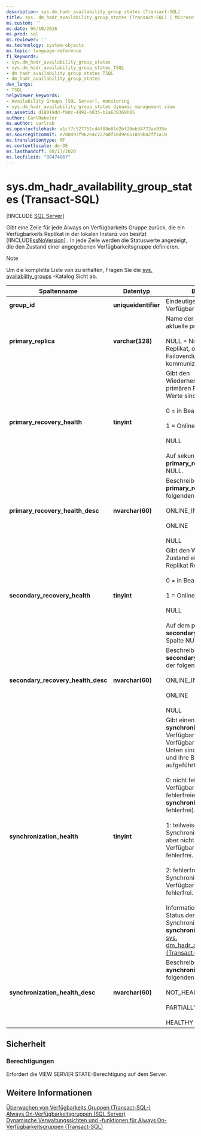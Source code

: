 ```yaml
---
description: sys.dm_hadr_availability_group_states (Transact-SQL)
title: sys. dm_hadr_availability_group_states (Transact-SQL) | Microsoft-Dokumentation
ms.custom: ''
ms.date: 06/10/2016
ms.prod: sql
ms.reviewer: ''
ms.technology: system-objects
ms.topic: language-reference
f1_keywords:
- sys.dm_hadr_availability_group_states
- sys.dm_hadr_availability_group_states_TSQL
- dm_hadr_availability_group_states_TSQL
- dm_hadr_availability_group_states
dev_langs:
- TSQL
helpviewer_keywords:
- Availability Groups [SQL Server], monitoring
- sys.dm_hadr_availability_group_states dynamic management view
ms.assetid: d18019dd-f8dc-4492-b035-b1a639369b65
author: CarlRabeler
ms.author: carlrab
ms.openlocfilehash: a1cf7c527751cd4f88e81d2bf28eb34772ae935e
ms.sourcegitcommit: e700497f962e4c2274df16d9e651059b42ff1a10
ms.translationtype: MT
ms.contentlocale: de-DE
ms.lasthandoff: 08/17/2020
ms.locfileid: "88474867"
---
```

# <a name="sysdm_hadr_availability_group_states-transact-sql"></a>sys.dm_hadr_availability_group_states (Transact-SQL)
[!INCLUDE [SQL Server](../../includes/applies-to-version/sqlserver.md)]

  Gibt eine Zeile für jede Always on Verfügbarkeits Gruppe zurück, die ein Verfügbarkeits Replikat in der lokalen Instanz von besitzt [!INCLUDE[ssNoVersion](../../includes/ssnoversion-md.md)] . In jede Zeile werden die Statuswerte angezeigt, die den Zustand einer angegebenen Verfügbarkeitsgruppe definieren.  
  
> [!NOTE]  
>  Um die komplette Liste von zu erhalten, Fragen Sie die [sys. availability_groups](../../relational-databases/system-catalog-views/sys-availability-groups-transact-sql.md) -Katalog Sicht ab.  
  
|Spaltenname|Datentyp|BESCHREIBUNG|  
|-----------------|---------------|-----------------|  
|**group_id**|**uniqueidentifier**|Eindeutiger Bezeichner der Verfügbarkeitsgruppe.|  
|**primary_replica**|**varchar(128)**|Name der Serverinstanz, die das aktuelle primäre Replikat hostet.<br /><br /> NULL = Nicht das primäre Replikat, oder mit dem WSFC-Failovercluster kann nicht kommuniziert werden.|  
|**primary_recovery_health**|**tinyint**|Gibt den Wiederherstellungszustand des primären Replikats an. Folgende Werte sind möglich:<br /><br /> 0 = in Bearbeitung<br /><br /> 1 = Online<br /><br /> NULL<br /><br /> Auf sekundären Replikaten ist die **primary_recovery_health** Spalte NULL.|  
|**primary_recovery_health_desc**|**nvarchar(60)**|Beschreibung der **primary_replica_health**, eine der folgenden:<br /><br /> ONLINE_IN_PROGRESS<br /><br /> ONLINE<br /><br /> NULL|  
|**secondary_recovery_health**|**tinyint**|Gibt den Wiederherstellungs Zustand eines sekundären Replikat Replikats an. folgende:<br /><br /> 0 = in Bearbeitung<br /><br /> 1 = Online<br /><br /> NULL<br /><br /> Auf dem primären Replikat ist die **secondary_recovery_health** Spalte NULL.|  
|**secondary_recovery_health_desc**|**nvarchar(60)**|Beschreibung der **secondary_recovery_health**, eine der folgenden:<br /><br /> ONLINE_IN_PROGRESS<br /><br /> ONLINE<br /><br /> NULL|  
|**synchronization_health**|**tinyint**|Gibt einen Rollup des **synchronization_health** aller Verfügbarkeits Replikate in der Verfügbarkeits Gruppe wieder. Unten sind die möglichen Werte und ihre Beschreibungen aufgeführt.<br /><br /> 0: nicht fehlerfrei. Keines der Verfügbarkeits Replikate hat einen fehlerfreien **synchronization_health** (2 = fehlerfrei).<br /><br /> 1: teilweise fehlerfrei. Der Synchronisierungsstatus einiger, aber nicht aller Verfügbarkeitsreplikate ist fehlerfrei.<br /><br /> 2: fehlerfrei. Der Synchronisierungsstatus jedes Verfügbarkeitsreplikats ist fehlerfrei.<br /><br /> Informationen zum Integritäts Status der Replikat Synchronisierung finden Sie in der **synchronization_health** Spalte in [sys. dm_hadr_availability_replica_states &#40;Transact-SQL-&#41;](../../relational-databases/system-dynamic-management-views/sys-dm-hadr-availability-replica-states-transact-sql.md).|  
|**synchronization_health_desc**|**nvarchar(60)**|Beschreibung der **synchronization_health**, eine der folgenden:<br /><br /> NOT_HEALTHY<br /><br /> PARTIALLY_HEALTHY<br /><br /> HEALTHY|  
  
## <a name="security"></a>Sicherheit  
  
### <a name="permissions"></a>Berechtigungen  
 Erfordert die VIEW SERVER STATE-Berechtigung auf dem Server.  
  
## <a name="see-also"></a>Weitere Informationen  
 [Überwachen von Verfügbarkeits Gruppen &#40;Transact-SQL-&#41;](../../database-engine/availability-groups/windows/monitor-availability-groups-transact-sql.md)   
 [Always On-Verfügbarkeitsgruppen &#40;SQL Server&#41;](../../database-engine/availability-groups/windows/always-on-availability-groups-sql-server.md)   
 [Dynamische Verwaltungssichten und -funktionen für Always On-Verfügbarkeitsgruppen (Transact-SQL)](../../relational-databases/system-dynamic-management-views/always-on-availability-groups-dynamic-management-views-functions.md)  
  
  
